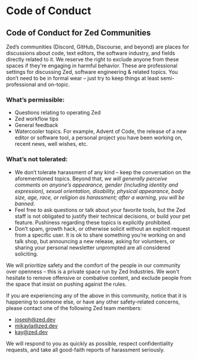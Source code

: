 # Code of Conduct

## Code of Conduct for Zed Communities

Zed’s communities (Discord, GitHub, Discourse, and beyond) are places for discussions about code, text editors, the software industry, and fields directly related to it. We reserve the right to exclude anyone from these spaces if they're engaging in harmful behavior. These are professional settings for discussing Zed, software engineering & related topics. You don’t need to be in formal wear – just try to keep things at least semi-professional and on-topic.

### What’s permissible:

* Questions relating to operating Zed
* Zed workflow tips
* General feedback
* Watercooler topics. For example, Advent of Code, the release of a new editor or software tool, a personal project you have been working on, recent news, well wishes, etc.

### What’s not tolerated:

* We don’t tolerate harassment of any kind – keep the conversation on the aforementioned topics. Beyond that, _we will generally perceive comments on anyone’s appearance, gender (including identity and expression), sexual orientation, disability, physical appearance, body size, age, race, or religion as harassment; after a warning, you will be banned_.
* Feel free to ask questions or talk about your favorite tools, but the Zed staff is not obligated to justify their technical decisions, or build your pet feature. Pushiness regarding these topics is explicitly prohibited.
* Don’t spam, growth hack, or otherwise solicit without an explicit request from a specific user. It is ok to share something you’re working on and talk shop, but announcing a new release, asking for volunteers, or sharing your personal newsletter unprompted are all considered soliciting.

We will prioritize safety and the comfort of the people in our community over openness – this is a private space run by Zed Industries. We won't hesitate to remove offensive or combative content, and exclude people from the space that insist on pushing against the rules.

If you are experiencing any of the above in this community, notice that it is happening to someone else, or have any other safety-related concerns, please contact one of the following Zed team members:

* [joseph@zed.dev](mailto:joseph@zed.dev)
* [mikayla@zed.dev](mailto:mikayla@zed.dev)
* [kay@zed.dev](mailto:kay@zed.dev)

We will respond to you as quickly as possible, respect confidentiality requests, and take all good-faith reports of harassment seriously.
